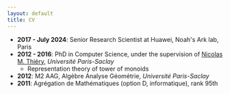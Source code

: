 ```yaml
---
layout: default
title: CV
---
```


- **2017 - July 2024**: Senior Research Scientist at Huawei, Noah's Ark lab, Paris
- **2012 - 2016**: PhD in Computer Science, under the
  supervision of [Nicolas M. Thiéry](https://nicolas.thiery.name/), *Université Paris-Saclay*
    - Representation theory of tower of monoids
- **2012**: M2 AAG,  Algèbre Analyse Géométrie, *Université Paris-Saclay*
- **2011**: Agrégation de Mathématiques (option D, informatique), rank 95th
